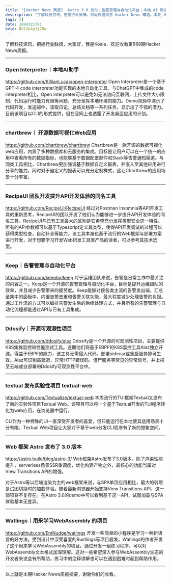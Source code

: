 ```yaml
---
title: "[Hacker News 周报]  Astro 3.0 发布；告警管理与自动化平台；本地 AI 助手"
description: "了解科技资讯，把握行业脉搏。每周快速浏览 Hacker News 精选。本期 Hacker Newsletter 地址：https://mailchi.mp/hackernewsletter/668"
tags: []
date: 1694321781
bvid: BV17p4y1j7Ra
---
```

了解科技资讯，把握行业脉搏，大家好，我是Koala，欢迎收看第668期Hacker News周报。

---

### Open Interpreter｜本地AI助手
https://github.com/KillianLucas/open-interpreter
Open Interpreter是一个基于GPT-4 code interpreter功能实现的本地自动化工具。与ChatGPT中集成的code interpreter相比，Open Interpreter可以避免如无法访问互联网，上传文件大小限制，代码运行时能力有限等问题，充分发挥本地环境的能力。Demo视频中演示了代码开发，发送邮件，读取日记，总结文档等一系列任务，显示出了不错的潜力。目前该项目以CLI的形式提供，但在官网上也透露了开发桌面应用的计划。

---

### chartbrew｜ 开源数据可视化Web应用
https://github.com/chartbrew/chartbrew
Chartbrew是一款开源的数据可视化web应用，内置了多种数据库和云服务的集成。目标是让用户可以在一个统一的应用中查看所有的数据指标，也能够基于数据配置邮件和Slack等告警通知渠道。与同类工具相比，Chartbrew更加强调基于数据自定义报表，并嵌入至其他应用进行分享的能力。同时对于自定义的报表可以充分定制样式，这让Chartbrew的应用场景十分丰富。

---

### RecipeUI 团队开发提升API开发体验的同名工具
https://github.com/RecipeUI/RecipeUI
经过对Postman Insomnia等API开发工具的重新思考，RecipeUI的团队开发了他们认为能够进一步提升API开发体验的同名工具。RecipeUI与已有工具最大的区别是它希望充分发挥类型安全这一特性。所有的API参数都可以基于Typescript定义其类型，使得API开发调试的过程可以获得类型检查，自动补全等能力。该工具本身也基于流行的Web框架与部署方案进行开发，对于想要学习开发Web研发工具类产品的读者，可以参考其技术选型。

---

### Keep｜告警管理与自动化平台
https://github.com/keephq/keep
对于运维团队来说，告警是日常工作中最关注的内容之一。Keep是一个开源的告警管理与自动化平台，目标是提升运维团队的效率，并且减少告警带来的疲劳度。Keep能够对接各类主流的告警发出端，汇总至集中的面板中，内置告警去重和告警关联功能，最大程度减少处理告警的负担。通过工作流的方式可以编排告警发生后的后续处理方式，并且所有的告警管理与自动化流程都能通过API与已有工具集成。

---

### Ddosify｜开源可观测性项目
https://github.com/ddosify/alaz
Ddosify是一个开源的可观测性项目，主要提供K8S集群监控和性能测试工具。近期他们将基于EBPF的K8S监控工具Alaz独立开源。得益于EBPF的能力，该工具无需侵入代码，部署sidecar或重启服务即可生效。Alaz可识别高延迟，异常HTTP错误码，僵尸服务等常见的异常信号，并上报至云端或自部署的Ddosify可观测性平台中。

---

### textual 发布实验性项目 textual-web
https://github.com/Textualize/textual-web
本周流行的TUI框架Textual又发布了新的实验性项目Textual Web。该项目可以将一个基于Textual开发的TUI程序转化为web应用，在浏览器中运行。

CLI作为一种特殊的UI一直深受开发者的喜爱，但只能运行在本地使其适用场景十分有限。Textual Web项目让大家对于基于web分发CLI程序有了新的想象空间。

---

### Web 框架 Astro 发布了 3.0 版本
https://astro.build/blog/astro-3/
Web框架Astro发布了3.0版本，除了渲染性能提升，serverless场景SSR重调度，优化构建产物之外，最核心的功能当属对View Transitions API的增强。

对于Astro等以后端渲染为主的web框架来说，与SPA单页应用相比，最大的弱项是试图切换时的加载体验。随着最新浏览器开始支持View Transitions API，这一弱项将不复存在。在Astro 3.0的demo中可以看到基于这一API，试图加载与SPA体验基本无差异。

---

### Watlings｜用来学习WebAssembly 的项目
https://github.com/EmNudge/watlings
开发一些简单的小程序是学习一种新语言的好方法。受到设计中深受喜爱的Rustlings等项目启发，Watlings的作者开发了这个用来学习WebAssembly的项目。通过开发一组练习程序，可以对WebAssembly文本格式加深理解。这对一些希望深入参与WebAssembly生态的开发者来说会有所帮助，练习中的注释讲解也可以在遇到困难时起到帮助作用。

---

以上就是本期Hacker News周报摘要，谢谢你们的收看。


